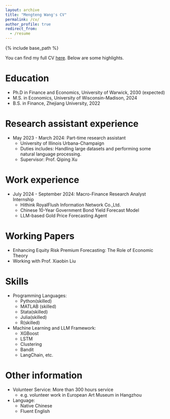 ```yaml
---
layout: archive
title: "Mengteng Wang's CV"
permalink: /cv/
author_profile: true
redirect_from:
  - /resume
---
```


{% include base_path %}

You can find my full CV [here](../assets/MengtengWang_CV.pdf). Below are some highlights.

Education
======
* Ph.D in Finance and Economics, University of Warwick, 2030 (expected)
* M.S. in Economics, University of Wisconsin-Madison, 2024
* B.S. in Finance, Zhejiang University, 2022

Research assistant experience
======
* May 2023 - March 2024: Part-time research assistant
  * University of Illinois Urbana-Champaign
  * Duties includes: Handling large datasets and performing some natural language processing.
  * Supervisor: Prof. Qiping Xu
    
Work experience
======
* July 2024 - September 2024: Macro-Finance Research Analyst Internship
  * Hithink RoyalFlush Information Network Co.,Ltd.
  * Chinese 10-Year Government Bond Yield Forecast Model
  * LLM-based Gold Price Forecasting Agent

Working Papers
======
* Enhancing Equity Risk Premium Forecasting: The Role of Economic Theory
* Working with Prof. Xiaobin Liu

Skills
======
* Programming Languages:
  * Python(skilled)
  * MATLAB (skilled)
  * Stata(skilled)
  * Julia(skilled)
  * R(skilled)
* Machine Learning and LLM Framework:
  * XGBoost
  * LSTM
  * Clustering
  * Bandit
  * LangChain, etc.

Other information
======
* Volunteer Service: More than 300 hours service
  * e.g. volunteer work in European Art Museum in Hangzhou
* Language:
  * Native Chinese
  * Fluent English
 
<!--
Publications
======
  <ul>{% for post in site.publications reversed %}
    {% include archive-single-cv.html %}
  {% endfor %}</ul>
  
Talks
======
  <ul>{% for post in site.talks reversed %}
    {% include archive-single-talk-cv.html  %}
  {% endfor %}</ul>
  
Teaching
======
  <ul>{% for post in site.teaching reversed %}
    {% include archive-single-cv.html %}
  {% endfor %}</ul>
  
Service and leadership
======
* Currently signed in to 43 different slack teams
-->
